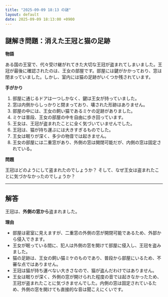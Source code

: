```yaml
---
title: "2025-09-09 18:13 の謎"
layout: default
date: 2025-09-09 18:13:00 +0900
---
```

## 謎解き問題：消えた王冠と猫の足跡

**物語**

ある国の王室で、代々受け継がれてきた大切な王冠が盗まれてしまいました。王冠が最後に確認されたのは、王女の部屋です。部屋には鍵がかかっており、窓は閉まっていました。しかし、室内には猫の足跡がいくつか残されています。

**手がかり**

1.  部屋に通じるドアは一つしかなく、鍵は王女が持っていました。
2.  窓は内側からしっかりと閉まっており、壊された形跡はありません。
3.  部屋の中には、王女の飼い猫であるミケの足跡がありました。
4.  ミケは普段、王女の部屋の中を自由に歩き回っています。
5.  王女は、王冠が盗まれたことに全く気づいていませんでした。
6.  王冠は、猫が持ち運ぶには大きすぎるものでした。
7.  王女は眠りが深く、多少の物音では起きません。
8. 王女の部屋には二重窓があり、外側の窓は開閉可能だが、内側の窓は固定されている。

**問題**

王冠はどのようにして盗まれたのでしょうか？ そして、なぜ王女は盗まれたことに気づかなかったのでしょうか？

---

## 解答

王冠は、**外側の窓から**盗まれました。

**理由**

*   部屋は密室に見えますが、二重窓の外側の窓が開閉可能であるため、外部から侵入できます。
*   王女が眠っている間に、犯人は外側の窓を開けて部屋に侵入し、王冠を盗みました。
*   猫の足跡は、王女の飼い猫ミケのものであり、普段から部屋にいるため、不審な点ではありません。
*   王冠は猫が持ち運べない大きさなので、猫が盗んだわけではありません。
*   王女は眠りが深く、外側の窓が開けられた程度の音では起きなかったため、王冠が盗まれたことに気づきませんでした。内側の窓は固定されているため、外側の窓を開けても直接的な音は聞こえにくいです。
